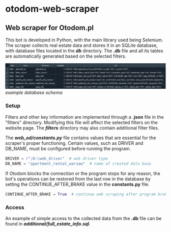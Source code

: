 # otodom-web-scraper
## Web scraper for Otodom.pl
This bot is developed in Python, with the main library used being Selenium. The scraper collects real estate data and stores it in an SQLite database, with database files located in the ***db*** directory. The **.db** file and all its tables are automatically generated based on the selected filters.

![alt text](additional/img/sql_schema01.png?raw=true)
*example database schema*

### Setup
Filters and other key information are implemented through a **.json** file in the "filters" directory. Modifying this file will affect the selected filters on the website page. The ***filters*** directory may also contain additional filter files.

The ***web_od/constants.py*** file contains values that are essential for the scraper's proper functioning. Certain values, such as DRIVER and DB_NAME, must be configured before running the program.

```Python
DRIVER = r";D:\web_driver"  # web driver type
DB_NAME = "apartment_rental_warsaw"  # name of created data base
```
If Otodom blocks the connection or the program stops for any reason, the bot's operations can be restored from the last row in the database by setting the CONTINUE_AFTER_BRAKE value in the **constants.py** file.
```Python
CONTINUE_AFTER_BRAKE = True  # continue web scraping after program brake
```

### Access
An example of simple access to the collected data from the **.db** file can be found in ***additional/full_estate_info.sql***.

